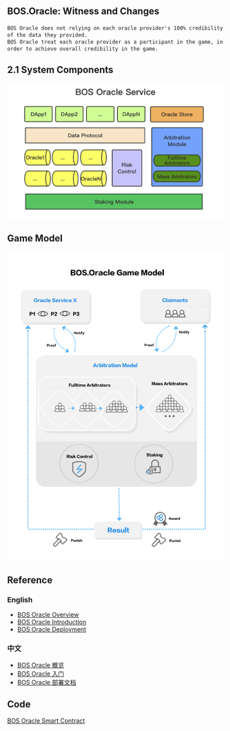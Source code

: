 BOS.Oracle: Witness and Changes
----------

    BOS Oracle does not relying on each oracle provider's 100% credibility of the data they provided. 
    BOS Oracle treat each oracle provider as a participant in the game, in order to achieve overall credibility in the game.


## 2.1 System Components

![Structures](https://raw.githubusercontent.com/boscore/Documentation/master/imgs/oralce/bosoracle_structure.png)


## Game Model

![bosoraclegamemodel](https://raw.githubusercontent.com/boscore/Documentation/master/imgs/oralce/bosoracle_game_model.png)  


## Reference

### English

- [BOS Oracle Overview](https://github.com/boscore/bos.contracts/tree/master/contracts/bos.oracle/README.md)
- [BOS Oracle Introduction](./BOS_Oracle_Introduction.md) 
- [BOS Oracle Deployment](./BOS_Oracle_Deployment.md)


### 中文

- [BOS Oracle 概览](https://github.com/boscore/bos.contracts/tree/master/contracts/bos.oracle/README_CN.md)
- [BOS Oracle 入门](./BOS_Oracle_入门.md)
- [BOS Oracle 部署文档](./BOS_Oracle_部署文档.md)


## Code
[BOS Oracle Smart Contract](https://github.com/boscore/bos.contracts/tree/master/contracts/bos.oracle)


